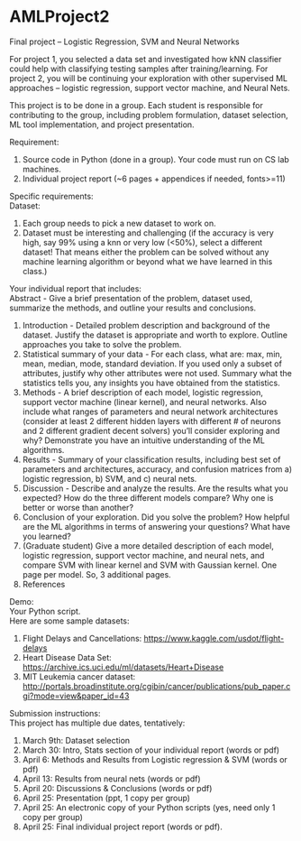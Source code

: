 # AMLProject2  
Final project – Logistic Regression, SVM and Neural Networks  

For project 1, you selected a data set and investigated how kNN classifier could help with
classifying testing samples after training/learning. For project 2, you will be continuing your
exploration with other supervised ML approaches – logistic regression, support vector
machine, and Neural Nets.  

This project is to be done in a group. Each student is responsible for contributing to the group,
including problem formulation, dataset selection, ML tool implementation, and project
presentation.  

Requirement:
1. Source code in Python (done in a group). Your code must run on CS lab machines.
2. Individual project report (~6 pages + appendices if needed, fonts>=11)  

Specific requirements:  
Dataset:
1. Each group needs to pick a new dataset to work on.
2. Dataset must be interesting and challenging (if the accuracy is very high, say 99% using
a knn or very low (<50%), select a different dataset! That means either the problem can
be solved without any machine learning algorithm or beyond what we have learned in
this class.)  

Your individual report that includes:  
Abstract - Give a brief presentation of the problem, dataset used, summarize the
methods, and outline your results and conclusions.  
1. Introduction - Detailed problem description and background of the dataset. Justify the
dataset is appropriate and worth to explore. Outline approaches you take to solve the
problem.  
2. Statistical summary of your data - For each class, what are: max, min, mean, median,
mode, standard deviation. If you used only a subset of attributes, justify why other
attributes were not used. Summary what the statistics tells you, any insights you have
obtained from the statistics.  
3. Methods - A brief description of each model, logistic regression, support vector machine
(linear kernel), and neural networks. Also include what ranges of parameters and neural
network architectures (consider at least 2 different hidden layers with different # of
neurons and 2 different gradient decent solvers) you’ll consider exploring and why?
Demonstrate you have an intuitive understanding of the ML algorithms.  
4. Results - Summary of your classification results, including best set of parameters and
architectures, accuracy, and confusion matrices from a) logistic regression, b) SVM, and
c) neural nets.  
5. Discussion - Describe and analyze the results. Are the results what you expected? How
do the three different models compare? Why one is better or worse than another?  
6. Conclusion of your exploration. Did you solve the problem? How helpful are the ML
algorithms in terms of answering your questions? What have you learned?  
7. (Graduate student) Give a more detailed description of each model, logistic regression,
support vector machine, and neural nets, and compare SVM with linear kernel and SVM
with Gaussian kernel. One page per model. So, 3 additional pages.  
8. References  

Demo:  
Your Python script.  
Here are some sample datasets:  
1. Flight Delays and Cancellations: https://www.kaggle.com/usdot/flight-delays  
2. Heart Disease Data Set: https://archive.ics.uci.edu/ml/datasets/Heart+Disease  
3. MIT Leukemia cancer dataset: http://portals.broadinstitute.org/cgibin/cancer/publications/pub_paper.cgi?mode=view&paper_id=43  

Submission instructions:  
This project has multiple due dates, tentatively:  
1) March 9th: Dataset selection  
2) March 30: Intro, Stats section of your individual report (words or pdf)  
3) April 6: Methods and Results from Logistic regression & SVM (words or pdf)  
4) April 13: Results from neural nets (words or pdf)  
5) April 20: Discussions & Conclusions (words or pdf)  
6) April 25: Presentation (ppt, 1 copy per group)  
7) April 25: An electronic copy of your Python scripts (yes, need only 1 copy per group)  
8) April 25: Final individual project report (words or pdf).  
